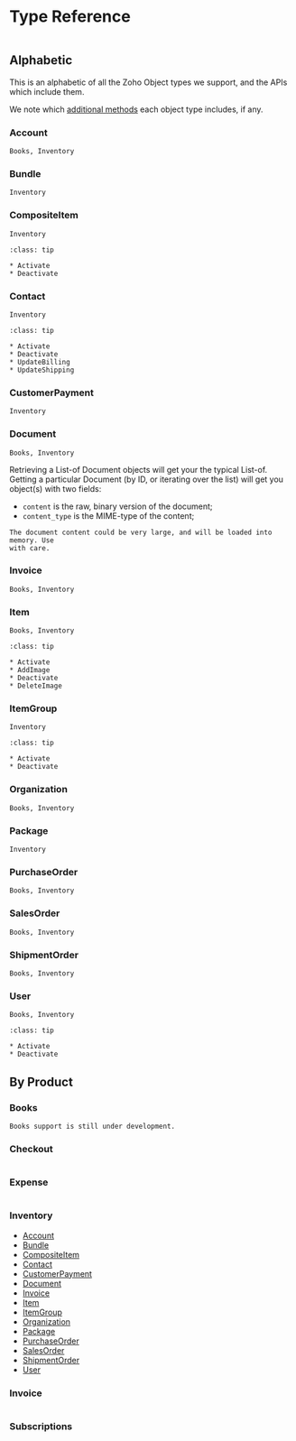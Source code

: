 # Type Reference

```{include} /snippets/seealso-zoho-api.markdown
```
## Alphabetic
This is an alphabetic of all the Zoho Object types we support, and the APIs
which include them.

We note which [additional methods](/objrefs/methods.md) each object type
includes, if any.
### Account
```{admonition} Chart-Of-Accounts
Books, Inventory
```

### Bundle
```{admonition} Bundle
Inventory
```

### CompositeItem
```{admonition} Composite Items
Inventory
```
```{admonition} Additional methods
:class: tip

* Activate
* Deactivate
```

### Contact
```{admonition} Contacts
Inventory
```
```{admonition} Additional methods
:class: tip

* Activate
* Deactivate
* UpdateBilling
* UpdateShipping
```

### CustomerPayment
```{admonition} Customer Payments
Inventory
```

### Document
```{admonition} Documents
Books, Inventory
```
Retrieving a List-of Document objects will get your the typical List-of. Getting
a particular Document (by ID, or iterating over the list) will get you object(s)
with two fields:
* `content` is the raw, binary version of the document;
* `content_type` is the MIME-type of the content;
```{warning}
The document content could be very large, and will be loaded into memory. Use
with care.
```

### Invoice
```{admonition} Invoices
Books, Inventory
```

### Item
```{admonition} Items
Books, Inventory
```
```{admonition} Additional methods
:class: tip

* Activate
* AddImage
* Deactivate
* DeleteImage
```

### ItemGroup
```{admonition} Item Groups
Inventory
```
```{admonition} Additional methods
:class: tip

* Activate
* Deactivate
```

### Organization
```{admonition} Organizations
Books, Inventory
```

### Package
```{admonition} Packages
Inventory
```

### PurchaseOrder
```{admonition} Purchase Orders
Books, Inventory
```

### SalesOrder
```{admonition} Sales Orders
Books, Inventory
```

### ShipmentOrder
```{admonition} Shipment Orders
Books, Inventory
```

### User
```{admonition} Users
Books, Inventory
```
```{admonition} Additional methods
:class: tip

* Activate
* Deactivate
```

## By Product

### Books
```{warning}
Books support is still under development.
```

### Checkout
```{include} ../snippets/todo-future-release.markdown
```

### Expense
```{include} ../snippets/todo-future-release.markdown
```

### Inventory
* [Account](#account)
* [Bundle](#bundle)
* [CompositeItem](#compositeitem)
* [Contact](#contact)
* [CustomerPayment](#customerpayment)
* [Document](#document)
* [Invoice](#invoice)
* [Item](#item)
* [ItemGroup](#itemgroup)
* [Organization](#organization)
* [Package](#package)
* [PurchaseOrder](#purchaseorder)
* [SalesOrder](#salesorder)
* [ShipmentOrder](#shipmentorder)
* [User](#user)

### Invoice
```{include} ../snippets/todo-future-release.markdown
```

### Subscriptions
```{include} ../snippets/todo-future-release.markdown
```
